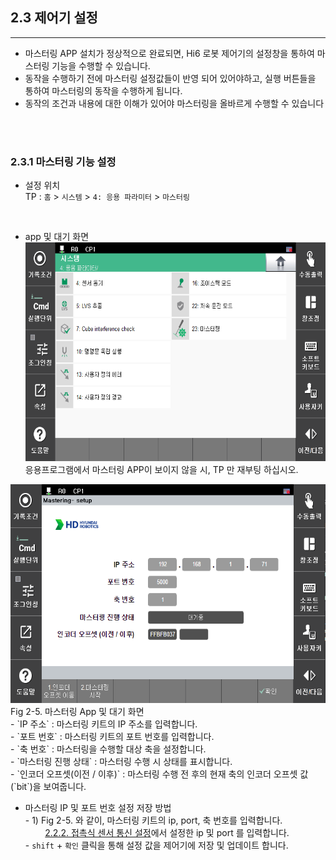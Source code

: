 ## 2.3 제어기 설정
---
- 마스터링 APP 설치가 정상적으로 완료되면, Hi6 로봇 제어기의 설정창을 통하여 마스터링 기능을 수행할 수 있습니다.
- 동작을 수행하기 전에 마스터링 설정값들이 반영 되어 있어야하고, 실행 버튼들을 통하여 마스터링의 동작을 수행하게 됩니다.
- 동작의 조건과 내용에 대한 이해가 있어야 마스터링을 올바르게 수행할 수 있습니다
<br>
<br>

### 2.3.1 마스터링 기능 설정
- 설정 위치
<br> TP : `홈` > `시스템` > `4: 응용 파라미터` > `마스터링`

<br>

- app 및 대기 화면 <div>
<img src="../00_img/10_mastering_app.PNG" height="350vh"><br>
응용프로그램에서 마스터링 APP이 보이지 않을 시, TP 만 재부팅 하십시오.
<img src="../00_img/11_standbymode.PNG" height="350vh">
<br>Fig 2-5. 마스터링 App 및 대기 화면
<br>- `IP 주소` : 마스터링 키트의 IP 주소를 입력합니다.
<br>- `포트 번호` : 마스터링 키트의 포트 번호를 입력합니다.
<br>- `축 번호` : 마스터링을 수행할 대상 축을 설정합니다.
<br>- `마스터링 진행 상태` : 마스터링 수행 시 상태를 표시합니다.
<br>- `인코더 오프셋(이전 / 이후)` : 마스터링 수행 전 후의 현재 축의 인코더 오프셋 값(`bit`)을 보여줍니다.

<br>

- 마스터링 IP 및 포트 번호 설정 저장 방법
<br>- 1) Fig 2-5. 와 같이, 마스터링 키트의 ip, port, 축 번호를 입력합니다.
<br>&nbsp;&nbsp;&nbsp;&nbsp;&nbsp;&nbsp;&nbsp;
[2.2.2. 접촉식 센서 통신 설정](../02_2_kit_initialization/description.md/#222-접촉식-센서-통신-설정)에서 설정한 ip 및 port 를 입력합니다.
<br>- `shift` + `확인` 클릭을 통해 설정 값을 제어기에 저장 및 업데이트 합니다.
</div>